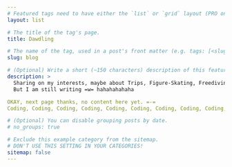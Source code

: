 ```yaml
---
# Featured tags need to have either the `list` or `grid` layout (PRO only).
layout: list

# The title of the tag's page.
title: Dawdling

# The name of the tag, used in a post's front matter (e.g. tags: [<slug>]).
slug: blog

# (Optional) Write a short (~150 characters) description of this featured tag.
description: >
  Sharing on my interests, maybe about Trips, Figure-Skating, Freediving, or Foods.
  But I am still writing =w= hahahahahaha

OKAY, next page thanks, no content here yet. =-=
Coding, Coding, Coding, Coding, Coding, Coding, Coding, Coding, Coding, Coding...404

# (Optional) You can disable grouping posts by date.
# no_groups: true

# Exclude this example category from the sitemap.
# DON'T USE THIS SETTING IN YOUR CATEGORIES!
sitemap: false
---
```

